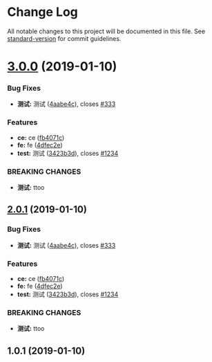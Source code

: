 # Change Log

All notable changes to this project will be documented in this file. See [standard-version](https://github.com/conventional-changelog/standard-version) for commit guidelines.

# [3.0.0](https://github.com/j710328466/j710328466.github.io/compare/v1.0.1...v3.0.0) (2019-01-10)


### Bug Fixes

* **测试:** 测试 ([4aabe4c](https://github.com/j710328466/j710328466.github.io/commit/4aabe4c)), closes [#333](https://github.com/j710328466/j710328466.github.io/issues/333)


### Features

* **ce:** ce ([fb4071c](https://github.com/j710328466/j710328466.github.io/commit/fb4071c))
* **fe:** fe ([4dfec2e](https://github.com/j710328466/j710328466.github.io/commit/4dfec2e))
* **test:** 测试 ([3423b3d](https://github.com/j710328466/j710328466.github.io/commit/3423b3d)), closes [#1234](https://github.com/j710328466/j710328466.github.io/issues/1234)


### BREAKING CHANGES

* **测试:** ttoo



## [2.0.1](https://github.com/j710328466/j710328466.github.io/compare/v1.0.1...v2.0.1) (2019-01-10)


### Bug Fixes

* **测试:** 测试 ([4aabe4c](https://github.com/j710328466/j710328466.github.io/commit/4aabe4c)), closes [#333](https://github.com/j710328466/j710328466.github.io/issues/333)


### Features

* **ce:** ce ([fb4071c](https://github.com/j710328466/j710328466.github.io/commit/fb4071c))
* **fe:** fe ([4dfec2e](https://github.com/j710328466/j710328466.github.io/commit/4dfec2e))
* **test:** 测试 ([3423b3d](https://github.com/j710328466/j710328466.github.io/commit/3423b3d)), closes [#1234](https://github.com/j710328466/j710328466.github.io/issues/1234)


### BREAKING CHANGES

* **测试:** ttoo



## 1.0.1 (2019-01-10)
